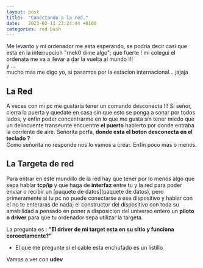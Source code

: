 ```yaml
---
layout: post
title:  "Conectando a la red."
date:   2023-02-11 23:24:44 +0100
categories: red bash
---
```


Me levanto y mi ordenador me esta esperando, se podria decir casi que esta en la interrupcion "rnek0 dime algo"; que fuerte ! mi colegui el ordenata me va a llevar a dar la vuelta al mundo !!!  
y ...  
mucho mas me digo yo, si pasamos por la estacion internacional... jajaja

## La Red
A veces con mi pc me gustaria tener un comando desconecta !!! Si señor, cierra la puerta y quedate en casa sin que esto se ponga a sonar por todos lados, y enfin poder concentrarme en lo que me gusta sin tener miedo que un delincuente transeunte encuentre **el puerto** habierto por donde entraba la corriente de aire.
Señorita porfa, **donde esta el boton desconecta en el teclado ?**  
Como señorita no responde nos lo vamos a créar. Enfin poco mas o menos.

## La Targeta de red
Para entrar en este mundillo de la red hay que tener por lo menos algo que sepa hablar **tcp/ip** y que haga de **interfaz** entre tu y la red para poder enviar o recibir un [paquete de datos](paquete de datos), pero primeramente si tu pc no puede conectarse a ese dispositivo y hablar con el no te enteraras de nada; el constructor del dispositivo con toda su amabilidad a pensado en poner a disposicion del universo entero un **piloto o driver** para que tu ordenador sepa utilizar la targeta. 

La pregunta es : **"El driver de mi target esta en su sitio y funciona coreectamente?"**

* El que me pregunte si el cable esta enchufado es un listillo

Vamos a ver con **udev**

```bash

```

